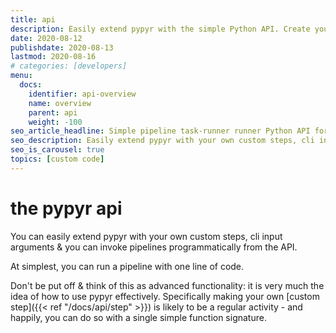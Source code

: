 ```yaml
---
title: api
description: Easily extend pypyr with the simple Python API. Create your own steps and context argument parsers. Call pypyr programmatically from your own code.
date: 2020-08-12
publishdate: 2020-08-13
lastmod: 2020-08-16
# categories: [developers]
menu:
  docs:
    identifier: api-overview
    name: overview
    parent: api
    weight: -100
seo_article_headline: Simple pipeline task-runner runner Python API for workflow automation.
seo_description: Easily extend pypyr with your own custom steps, cli input arguments & invoke pipelines programmatically from the API.
seo_is_carousel: true
topics: [custom code]
---
```

# the pypyr api
You can easily extend pypyr with your own custom steps, cli input arguments & 
you can invoke pipelines programmatically from the API.

At simplest, you can run a pipeline with one line of code.

Don't be put off & think of this as advanced functionality: it is very much the
idea of how to use pypyr effectively. Specifically making your own [custom
step]({{< ref "/docs/api/step" >}}) is likely to be a regular activity - and
happily, you can do so with a single simple function signature.
